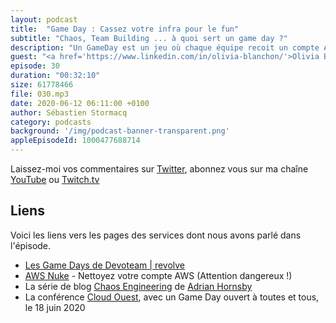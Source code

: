 ```yaml
---
layout: podcast
title:  "Game Day : Cassez votre infra pour le fun"
subtitle: "Chaos, Team Building ... à quoi sert un game day ?"
description: "Un GameDay est un jeu où chaque équipe recoit un compte AWS avec une application. Le game master injecte des pannes dans l'infrastructure. L'équipe qui conserve le plus de services en mode de fonctionnement gagne. A quoi ca sert et comment ca marche ?"
guest: "<a href='https://www.linkedin.com/in/olivia-blanchon/'>Olivia Blanchon</a>, Consultante en organisation et apprentissage et <a href='https://www.linkedin.com/in/nicolas-pellegrin-b71b7537/'>Nicolas Pellegrin</a>, Consultant Cloud"
episode: 30
duration: "00:32:10"
size: 61778466
file: 030.mp3  
date: 2020-06-12 06:11:00 +0100
author: Sébastien Stormacq
category: podcasts
background: '/img/podcast-banner-transparent.png'
appleEpisodeId: 1000477688714
---
```


Laissez-moi vos commentaires sur [Twitter](https://twitter.com/sebsto), abonnez vous sur ma chaîne [YouTube](https://www.youtube.com/sebsto) ou [Twitch.tv](https://www.twitch.tv/sebAWS)

## Liens

Voici les liens vers les pages des services dont nous avons parlé dans l'épisode.

- [Les Game Days de Devoteam \| revolve](https://revolve.team/formation-gameday-infrastructure)
- [AWS Nuke](https://github.com/rebuy-de/aws-nuke) - Nettoyez votre compte AWS (Attention dangereux !)
- La série de blog [Chaos Engineering](https://medium.com/@adhorn/the-chaos-engineering-collection-5e188d6a90e2) de [Adrian Hornsby](https://www.linkedin.com/in/hornsby/)
- La conférence [Cloud Ouest](https://cloudouest2020.virtualconference.com/#/event), avec un Game Day ouvert à toutes et tous, le 18 juin 2020
